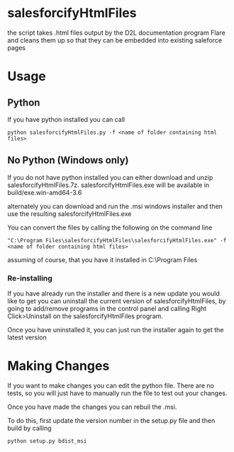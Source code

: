 # salesforcifyHtmlFiles
the script takes .html files output by the D2L documentation program Flare and cleans them up so that they can be embedded into existing saleforce pages

# Usage
## Python
If you have python installed you can call 

```
python salesforcifyHtmlFiles.py -f <name of folder containing html files>
```

## No Python (Windows only)
If you do not have python installed you can either download and unzip salesforcifyHtmlFiles.7z. salesforcifyHtmlFiles.exe will be available in build/exe.win-amd64-3.6

alternately you can download and run the .msi windows installer and then use the resulting salesforcifyHtmlFiles.exe 

You can convert the files by calling the following on the command line

```
"C:\Program Files\salesforcifyHtmlFiles\salesforcifyHtmlFiles.exe" -f <name of folder containing html files>
```
assuming of course, that you have it installed in C:\Program Files

### Re-installing
If you have already run the installer and there is a new update you would like to get you can uninstall the current version of salesforcifyHtmlFiles, by going to add/remove programs in the control panel and calling Right Click>Uninstall on the salesforcifyHtmlFiles program.

Once you have uninstalled it, you can just run the installer again to get the latest version

# Making Changes
If you want to make changes you can edit the python file. There are no tests, so you will just have to manually run the file to test out your changes.

Once you have made the changes you can rebuil the .msi.

To do this, first update the version number in the setup.py file and then build by calling

```
python setup.py bdist_msi
```
